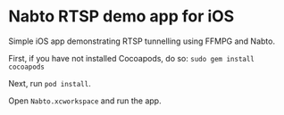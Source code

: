 # Nabto RTSP demo app for iOS

Simple iOS app demonstrating RTSP tunnelling using FFMPG and Nabto.

First, if you have not installed Cocoapods, do so: `sudo gem install cocoapods`

Next, run `pod install`.

Open `Nabto.xcworkspace` and run the app.
